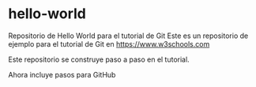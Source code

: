 # hello-world
Repositorio de Hello World para el tutorial de Git
Este es un repositorio de ejemplo para el tutorial de Git en https://www.w3schools.com

Este repositorio se construye paso a paso en el tutorial.

Ahora incluye pasos para GitHub
